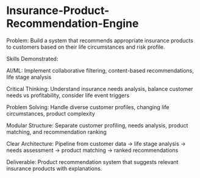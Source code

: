 # Insurance-Product-Recommendation-Engine
Problem: Build a system that recommends appropriate insurance products to customers based on their life circumstances and risk profile.

Skills Demonstrated:

AI/ML: Implement collaborative filtering, content-based recommendations, life stage analysis

Critical Thinking: Understand insurance needs analysis, balance customer needs vs profitability, consider life event triggers

Problem Solving: Handle diverse customer profiles, changing life circumstances, product complexity

Modular Structure: Separate customer profiling, needs analysis, product matching, and recommendation ranking

Clear Architecture: Pipeline from customer data → life stage analysis → needs assessment → product matching → ranked recommendations

Deliverable: Product recommendation system that suggests relevant insurance products with explanations. 
